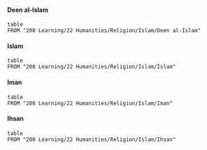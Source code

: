 #### Deen al-Islam
```dataview
table
FROM "200 Learning/22 Humanities/Religion/Islam/Deen al-Islam"
```


#### Islam
```dataview
table
FROM "200 Learning/22 Humanities/Religion/Islam/Islam"
```

#### Iman
```dataview
table
FROM "200 Learning/22 Humanities/Religion/Islam/Iman"
```

#### Ihsan
```dataview
table
FROM "200 Learning/22 Humanities/Religion/Islam/Ihsan"
```



